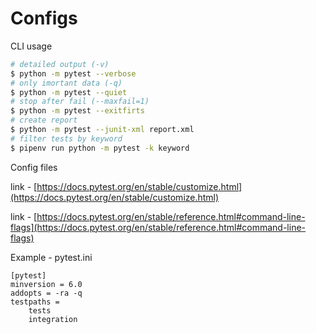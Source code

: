 # Configs

CLI usage

```sh
# detailed output (-v)
$ python -m pytest --verbose
# only imortant data (-q)
$ python -m pytest --quiet
# stop after fail (--maxfail=1)
$ python -m pytest --exitfirts
# create report
$ python -m pytest --junit-xml report.xml
# filter tests by keyword
$ pipenv run python -m pytest -k keyword
```

Config files

link -  [https://docs.pytest.org/en/stable/customize.html](https://docs.pytest.org/en/stable/customize.html)

link - [https://docs.pytest.org/en/stable/reference.html#command-line-flags](https://docs.pytest.org/en/stable/reference.html#command-line-flags)

Example - pytest.ini

```
[pytest]
minversion = 6.0
addopts = -ra -q
testpaths =
    tests
    integration
```
